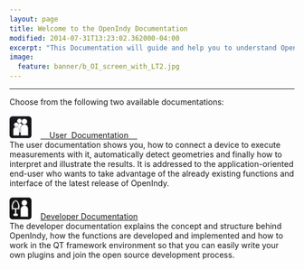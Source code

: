 ```yaml
---
layout: page
title: Welcome to the OpenIndy Documentation
modified: 2014-07-31T13:23:02.362000-04:00
excerpt: "This Documentation will guide and help you to understand OpenIndy."
image:
  feature: banner/b_OI_screen_with_LT2.jpg
---
```


---

Choose from the following two available documentations:<br><br>
<a href="/documentation/docu-dev.html"><img src="/images/icons/icon-usr-38px.png" width="39" height="39" border="0" alt="User Documentation"></a>&nbsp;&nbsp;&nbsp;&nbsp;<a href="/documentation/docu-usr.html" class="btn">&nbsp;&nbsp;&nbsp;&nbsp;User&nbsp; Documentation&nbsp;&nbsp;&nbsp;&nbsp;</a><br>
The user documentation shows you, how to connect a device to execute measurements with it, automatically detect geometries and finally how to interpret and illustrate the results. It is addressed to the application-oriented end-user who wants to take advantage of the already existing functions and interface of the latest release of OpenIndy.
<br><br>
<a href="/documentation/docu-dev.html"><img src="/images/icons/icon-dev-38px.png" width="39" height="39" border="0" alt="Developer Documentation"></a>&nbsp;&nbsp;&nbsp;&nbsp;<a href="/documentation/docu-dev.html" class="btn">Developer Documentation</a><br>
The developer documentation explains the concept and structure behind OpenIndy, how the functions are developed and implemented and how to work in the QT framework environment
so that you can easily write your own plugins and join the open source development process.
<br><br><br>
